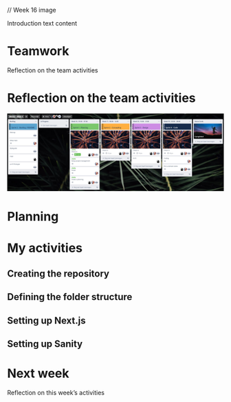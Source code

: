 // Week 16 image

Introduction text content

# Teamwork

Reflection on the team activities

# Reflection on the team activities

![image](https://raw.githubusercontent.com/mwdossantos/portfolio/master/docs/images/trello-board.JPG)

# Planning

# My activities

## Creating the repository

## Defining the folder structure

## Setting up Next.js

## Setting up Sanity

# Next week

Reflection on this week’s activities